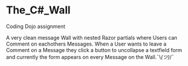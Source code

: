 # The_C#_Wall
Coding Dojo assignment

A very clean message Wall with nested Razor partials where Users can Comment on eachothers Messages.
When a User wants to leave a Comment on a Message they click a button to uncollapse a textfield form and currently the form appears on every Message on the Wall.¯\\_(ツ)_/¯
